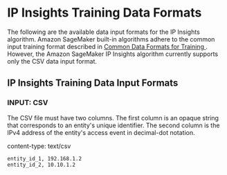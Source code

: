 # IP Insights Training Data Formats<a name="ip-insights-training-data-formats"></a>

The following are the available data input formats for the IP Insights algorithm\. Amazon SageMaker built\-in algorithms adhere to the common input training format described in [ Common Data Formats for Training ](cdf-training.md)\. However, the Amazon SageMaker IP Insights algorithm currently supports only the CSV data input format\.

## IP Insights Training Data Input Formats<a name="ip-insights-training-input-format-requests"></a>

### INPUT: CSV<a name="ip-insights-input-csv"></a>

The CSV file must have two columns\. The first column is an opaque string that corresponds to an entity's unique identifier\. The second column is the IPv4 address of the entity's access event in decimal\-dot notation\. 

content\-type: text/csv

```
entity_id_1, 192.168.1.2
entity_id_2, 10.10.1.2
```